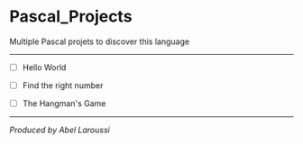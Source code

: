 # Pascal_Projects
Multiple Pascal projets to discover this language

---

- [ ] Hello World

- [ ] Find the right number

- [ ] The Hangman's Game

---

*Produced by Abel Laroussi*